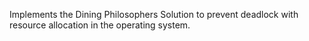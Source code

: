 Implements the Dining Philosophers Solution to prevent deadlock with resource allocation in the operating system.
